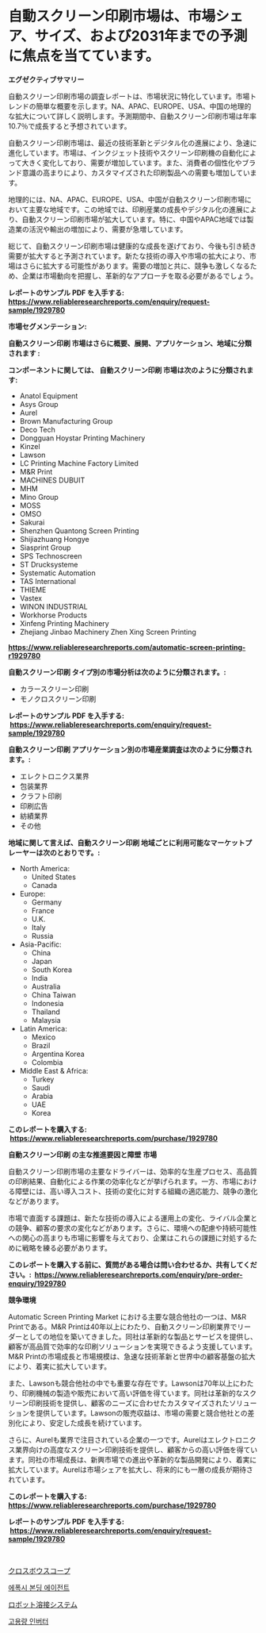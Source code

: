 <p><h1>自動スクリーン印刷市場は、市場シェア、サイズ、および2031年までの予測に焦点を当てています。</h1></p><p><strong>エグゼクティブサマリー</strong></p>
<p><p>自動スクリーン印刷市場の調査レポートは、市場状況に特化しています。市場トレンドの簡単な概要を示します。NA、APAC、EUROPE、USA、中国の地理的な拡大について詳しく説明します。予測期間中、自動スクリーン印刷市場は年率10.7％で成長すると予想されています。</p><p>自動スクリーン印刷市場は、最近の技術革新とデジタル化の進展により、急速に進化しています。市場は、インクジェット技術やスクリーン印刷機の自動化によって大きく変化しており、需要が増加しています。また、消費者の個性化やブランド意識の高まりにより、カスタマイズされた印刷製品への需要も増加しています。</p><p>地理的には、NA、APAC、EUROPE、USA、中国が自動スクリーン印刷市場において主要な地域です。この地域では、印刷産業の成長やデジタル化の進展により、自動スクリーン印刷市場が拡大しています。特に、中国やAPAC地域では製造業の活況や輸出の増加により、需要が急増しています。</p><p>総じて、自動スクリーン印刷市場は健康的な成長を遂げており、今後も引き続き需要が拡大すると予測されています。新たな技術の導入や市場の拡大により、市場はさらに拡大する可能性があります。需要の増加と共に、競争も激しくなるため、企業は市場動向を把握し、革新的なアプローチを取る必要があるでしょう。</p></p>
<p><strong>レポートのサンプル PDF を入手する: <a href="https://www.reliableresearchreports.com/enquiry/request-sample/1929780">https://www.reliableresearchreports.com/enquiry/request-sample/1929780</a></strong></p>
<p><strong>市場セグメンテーション:</strong></p>
<p><strong> 自動スクリーン印刷 市場はさらに概要、展開、アプリケーション、地域に分類されます :</strong></p>
<p><strong>コンポーネントに関しては、 自動スクリーン印刷 市場は次のように分類されます: &nbsp;</strong></p>
<p><ul><li>Anatol Equipment</li><li>Asys Group</li><li>Aurel</li><li>Brown Manufacturing Group</li><li>Deco Tech</li><li>Dongguan Hoystar Printing Machinery</li><li>Kinzel</li><li>Lawson</li><li>LC Printing Machine Factory Limited</li><li>M&R Print</li><li>MACHINES DUBUIT</li><li>MHM</li><li>Mino Group</li><li>MOSS</li><li>OMSO</li><li>Sakurai</li><li>Shenzhen Quantong Screen Printing</li><li>Shijiazhuang Hongye</li><li>Siasprint Group</li><li>SPS Technoscreen</li><li>ST Drucksysteme</li><li>Systematic Automation</li><li>TAS International</li><li>THIEME</li><li>Vastex</li><li>WINON INDUSTRIAL</li><li>Workhorse Products</li><li>Xinfeng Printing Machinery</li><li>Zhejiang Jinbao Machinery
    Zhen Xing Screen Printing</li></ul></p>
<p><strong><a href="https://www.reliableresearchreports.com/automatic-screen-printing-r1929780">https://www.reliableresearchreports.com/automatic-screen-printing-r1929780</a></strong></p>
<p><strong> 自動スクリーン印刷 タイプ別の市場分析は次のように分類されます。:</strong></p>
<p><ul><li>カラースクリーン印刷</li><li>モノクロスクリーン印刷</li></ul></p>
<p><strong>レポートのサンプル PDF を入手する: &nbsp;<a href="https://www.reliableresearchreports.com/enquiry/request-sample/1929780">https://www.reliableresearchreports.com/enquiry/request-sample/1929780</a></strong></p>
<p><strong> 自動スクリーン印刷 アプリケーション別の市場産業調査は次のように分類されます。:</strong></p>
<p><ul><li>エレクトロニクス業界</li><li>包装業界</li><li>クラフト印刷</li><li>印刷広告</li><li>紡績業界</li><li>その他</li></ul></p>
<p><strong>地域に関して言えば、自動スクリーン印刷 地域ごとに利用可能なマーケットプレーヤーは次のとおりです。:</strong></p>
<p><ul>
    <li>
        North America:
        <ul>
            <li>United States</li>
            <li>Canada</li>
        </ul>
    </li>
    <li>
        Europe:
        <ul>
            <li>Germany</li>
            <li>France</li>
            <li>U.K.</li>
            <li>Italy</li>
            <li>Russia</li>
        </ul>
    </li>
    <li>
        Asia-Pacific:
        <ul>
            <li>China</li>
            <li>Japan</li>
            <li>South Korea</li>
            <li>India</li>
            <li>Australia</li>
            <li>China Taiwan</li>
            <li>Indonesia</li>
            <li>Thailand</li>
            <li>Malaysia</li>
        </ul>
    </li>
    <li>
        Latin America:
        <ul>
            <li>Mexico</li>
            <li>Brazil</li>
            <li>Argentina Korea</li>
            <li>Colombia</li>
        </ul>
    </li>
    <li>
        Middle East & Africa:
        <ul>
            <li>Turkey</li>
            <li>Saudi</li>
            <li>Arabia</li>
            <li>UAE</li>
            <li>Korea</li>
        </ul>
    </li>
    </ul></p>
<p><strong>このレポートを購入する: &nbsp;<a href="https://www.reliableresearchreports.com/purchase/1929780">https://www.reliableresearchreports.com/purchase/1929780</a></strong></p>
<p><strong>自動スクリーン印刷 の主な推進要因と障壁 市場</strong></p>
<p><p>自動スクリーン印刷市場の主要なドライバーは、効率的な生産プロセス、高品質の印刷結果、自動化による作業の効率化などが挙げられます。一方、市場における障壁には、高い導入コスト、技術の変化に対する組織の適応能力、競争の激化などがあります。</p><p>市場で直面する課題は、新たな技術の導入による運用上の変化、ライバル企業との競争、顧客の要求の変化などがあります。さらに、環境への配慮や持続可能性への関心の高まりも市場に影響を与えており、企業はこれらの課題に対処するために戦略を練る必要があります。</p></p>
<p><strong>このレポートを購入する前に、質問がある場合は問い合わせるか、共有してください。:&nbsp; <a href="https://www.reliableresearchreports.com/enquiry/pre-order-enquiry/1929780">https://www.reliableresearchreports.com/enquiry/pre-order-enquiry/1929780</a></strong></p>
<p><strong>競争環境</strong></p>
<p><p>Automatic Screen Printing Market における主要な競合他社の一つは、M&R Printである。M&R Printは40年以上にわたり、自動スクリーン印刷業界でリーダーとしての地位を築いてきました。同社は革新的な製品とサービスを提供し、顧客が高品質で効率的な印刷ソリューションを実現できるよう支援しています。M&R Printの市場成長と市場規模は、急速な技術革新と世界中の顧客基盤の拡大により、着実に拡大しています。</p><p>また、Lawsonも競合他社の中でも重要な存在です。Lawsonは70年以上にわたり、印刷機械の製造や販売において高い評価を得ています。同社は革新的なスクリーン印刷技術を提供し、顧客のニーズに合わせたカスタマイズされたソリューションを提供しています。Lawsonの販売収益は、市場の需要と競合他社との差別化により、安定した成長を続けています。</p><p>さらに、Aurelも業界で注目されている企業の一つです。Aurelはエレクトロニクス業界向けの高度なスクリーン印刷技術を提供し、顧客からの高い評価を得ています。同社の市場成長は、新興市場での進出や革新的な製品開発により、着実に拡大しています。Aurelは市場シェアを拡大し、将来的にも一層の成長が期待されています。</p></p>
<p><strong>このレポートを購入する: &nbsp; <a href="https://www.reliableresearchreports.com/purchase/1929780">https://www.reliableresearchreports.com/purchase/1929780</a></strong></p>
<p><strong>レポートのサンプル PDF を入手する: &nbsp;<a href="https://www.reliableresearchreports.com/enquiry/request-sample/1929780">https://www.reliableresearchreports.com/enquiry/request-sample/1929780</a></strong><strong></strong></p>
<p>&nbsp;</p>
<p><p><a href="https://medium.com/@desekay3566/%E3%82%AF%E3%83%AD%E3%82%B9%E3%83%9C%E3%82%A6%E3%82%B9%E3%82%B3%E3%83%BC%E3%83%97%E5%B8%82%E5%A0%B4%E3%81%AE%E8%AA%BF%E6%9F%BB%E3%83%AC%E3%83%9D%E3%83%BC%E3%83%88-%E3%81%9D%E3%81%AE%E6%AD%B4%E5%8F%B2%E3%81%A82031%E5%B9%B4%E3%81%BE%E3%81%A7%E3%81%AE%E4%BA%88%E6%B8%AC-92af640d517d">クロスボウスコープ</a></p><p><a href="https://medium.com/@thib_harou/2024%EB%85%84%EB%B6%80%ED%84%B0-2031%EB%85%84%EA%B9%8C%EC%A7%80%EC%9D%98-%EA%B8%B0%EA%B0%84%EC%9D%84-%EC%9C%84%ED%95%9C-%EC%97%90%ED%8F%AD%EC%8B%9C-%EB%B3%B8%EB%94%A9-%EC%97%90%EC%9D%B4%EC%A0%84%ED%8A%B8-%EC%8B%9C%EC%9E%A5-%EB%B6%84%EC%84%9D-%EB%B0%8F-%EA%B7%9C%EB%AA%A8-%EC%98%88%EC%B8%A1-152d666575c8">에폭시 본딩 에이전트</a></p><p><a href="https://medium.com/@marcosoenrt565736/%E3%83%AD%E3%83%9C%E3%83%83%E3%83%88%E6%BA%B6%E6%8E%A5%E3%82%B7%E3%82%B9%E3%83%86%E3%83%A0%E5%B8%82%E5%A0%B4-%E5%B8%82%E5%A0%B4%E3%82%B7%E3%82%A7%E3%82%A2-%E5%B8%82%E5%A0%B4%E3%83%88%E3%83%AC%E3%83%B3%E3%83%89-%E5%B0%86%E6%9D%A5%E3%81%AE%E6%88%90%E9%95%B7%E3%81%AE%E6%8E%A2%E7%B4%A2-ff0309ff965d">ロボット溶接システム</a></p><p><a href="https://medium.com/@tomienow676/%EA%B3%A0%EC%9A%A9%EB%9F%89-%EC%9D%B8%EB%B2%84%ED%84%B0-%EC%8B%9C%EC%9E%A5-%EB%B6%84%EC%84%9D-%EA%B8%80%EB%A1%9C%EB%B2%8C-%EC%82%B0%EC%97%85-%EC%A0%84%EB%A7%9D-%EB%B0%8F-%EC%98%88%EC%B8%A1-2024%EB%85%84%EB%B6%80%ED%84%B0-2031%EB%85%84%EA%B9%8C%EC%A7%80-e89f3080939b">고용량 인버터</a></p></p>